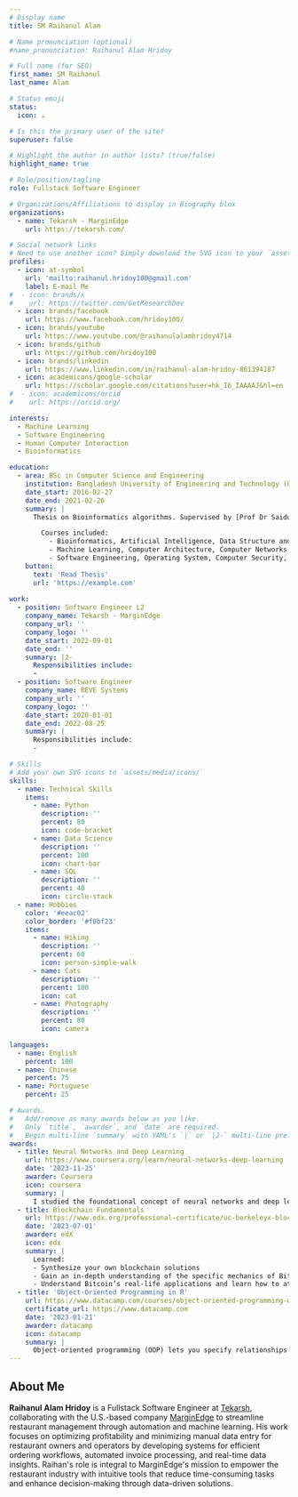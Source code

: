 ```yaml
---
# Display name
title: SM Raihanul Alam

# Name pronunciation (optional)
#name_pronunciation: Raihanul Alam Hridoy

# Full name (for SEO)
first_name: SM Raihanul
last_name: Alam

# Status emoji
status:
  icon: ☕️

# Is this the primary user of the site?
superuser: false

# Highlight the author in author lists? (true/false)
highlight_name: true

# Role/position/tagline
role: Fullstack Software Engineer

# Organizations/Affiliations to display in Biography blox
organizations:
  - name: Tekarsh - MarginEdge
    url: https://tekarsh.com/

# Social network links
# Need to use another icon? Simply download the SVG icon to your `assets/media/icons/` folder.
profiles:
  - icon: at-symbol
    url: 'mailto:raihanul.hridoy100@gmail.com'
    label: E-mail Me
#  - icon: brands/x
#    url: https://twitter.com/GetResearchDev
  - icon: brands/facebook
    url: https://www.facebook.com/hridoy100/
  - icon: brands/youtube
    url: https://www.youtube.com/@raihanulalamhridoy4714
  - icon: brands/github
    url: https://github.com/hridoy100
  - icon: brands/linkedin
    url: https://www.linkedin.com/in/raihanul-alam-hridoy-861394187
  - icon: academicons/google-scholar
    url: https://scholar.google.com/citations?user=hk_I6_IAAAAJ&hl=en
#  - icon: academicons/orcid
#    url: https://orcid.org/

interests:
  - Machine Learning
  - Software Engineering
  - Human Computer Interaction
  - Bioinformatics

education:
  - area: BSc in Computer Science and Engineering
    institution: Bangladesh University of Engineering and Technology (BUET)
    date_start: 2016-02-27
    date_end: 2021-02-26
    summary: |
      Thesis on Bioinformatics algorithms. Supervised by [Prof Dr Saidur Rahman](https://saidurrahman.buet.ac.bd/). Presented paper at 12th ICECE an IEEE conference.

        Courses included:
          - Bioinformatics, Artificial Intelligence, Data Structure and Algorithms
          - Machine Learning, Computer Architecture, Computer Networks
          - Software Engineering, Operating System, Computer Security, High Performance Database System
    button:
      text: 'Read Thesis'
      url: 'https://example.com'
      
work:
  - position: Software Engineer L2
    company_name: Tekarsh - MarginEdge
    company_url: ''
    company_logo: ''
    date_start: 2022-09-01
    date_end: ''
    summary: |2-
      Responsibilities include:
      - 
  - position: Software Engineer
    company_name: REVE Systems
    company_url: ''
    company_logo: ''
    date_start: 2020-01-01
    date_end: 2022-08-25
    summary: |
      Responsibilities include:
      - 

# Skills
# Add your own SVG icons to `assets/media/icons/`
skills:
  - name: Technical Skills
    items:
      - name: Python
        description: ''
        percent: 80
        icon: code-bracket
      - name: Data Science
        description: ''
        percent: 100
        icon: chart-bar
      - name: SQL
        description: ''
        percent: 40
        icon: circle-stack
  - name: Hobbies
    color: '#eeac02'
    color_border: '#f0bf23'
    items:
      - name: Hiking
        description: ''
        percent: 60
        icon: person-simple-walk
      - name: Cats
        description: ''
        percent: 100
        icon: cat
      - name: Photography
        description: ''
        percent: 80
        icon: camera

languages:
  - name: English
    percent: 100
  - name: Chinese
    percent: 75
  - name: Portuguese
    percent: 25

# Awards.
#   Add/remove as many awards below as you like.
#   Only `title`, `awarder`, and `date` are required.
#   Begin multi-line `summary` with YAML's `|` or `|2-` multi-line prefix and indent 2 spaces below.
awards:
  - title: Neural Networks and Deep Learning
    url: https://www.coursera.org/learn/neural-networks-deep-learning
    date: '2023-11-25'
    awarder: Coursera
    icon: coursera
    summary: |
      I studied the foundational concept of neural networks and deep learning. By the end, I was familiar with the significant technological trends driving the rise of deep learning; build, train, and apply fully connected deep neural networks; implement efficient (vectorized) neural networks; identify key parameters in a neural network’s architecture; and apply deep learning to your own applications.
  - title: Blockchain Fundamentals
    url: https://www.edx.org/professional-certificate/uc-berkeleyx-blockchain-fundamentals
    date: '2023-07-01'
    awarder: edX
    icon: edx
    summary: |
      Learned:
      - Synthesize your own blockchain solutions
      - Gain an in-depth understanding of the specific mechanics of Bitcoin
      - Understand Bitcoin’s real-life applications and learn how to attack and destroy Bitcoin, Ethereum, smart contracts and Dapps, and alternatives to Bitcoin’s Proof-of-Work consensus algorithm
  - title: 'Object-Oriented Programming in R'
    url: https://www.datacamp.com/courses/object-oriented-programming-with-s3-and-r6-in-r
    certificate_url: https://www.datacamp.com
    date: '2023-01-21'
    awarder: datacamp
    icon: datacamp
    summary: |
      Object-oriented programming (OOP) lets you specify relationships between functions and the objects that they can act on, helping you manage complexity in your code. This is an intermediate level course, providing an introduction to OOP, using the S3 and R6 systems. S3 is a great day-to-day R programming tool that simplifies some of the functions that you write. R6 is especially useful for industry-specific analyses, working with web APIs, and building GUIs.
---
```


## About Me

**Raihanul Alam Hridoy** is a Fullstack Software Engineer at [Tekarsh](https://tekarsh.com/), collaborating with the U.S.-based company [MarginEdge](https://www.marginedge.com/)
to streamline restaurant management through automation and machine learning. His work focuses on optimizing profitability and 
minimizing manual data entry for restaurant owners and operators by developing systems for efficient ordering workflows, automated invoice processing, 
and real-time data insights. Raihan's role is integral to MarginEdge's mission to empower 
the restaurant industry with intuitive tools that reduce time-consuming tasks and enhance decision-making through data-driven solutions.